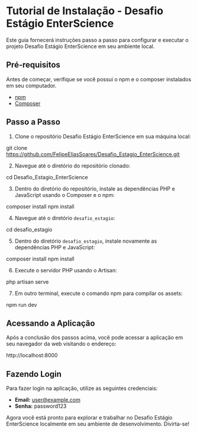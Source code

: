 # Tutorial de Instalação - Desafio Estágio EnterScience

Este guia fornecerá instruções passo a passo para configurar e executar o projeto Desafio Estágio EnterScience em seu ambiente local.

## Pré-requisitos

Antes de começar, verifique se você possui o npm e o composer instalados em seu computador.

- [npm](https://www.npmjs.com/get-npm)
- [Composer](https://getcomposer.org/download/)

## Passo a Passo

1. Clone o repositório Desafio Estágio EnterScience em sua máquina local:

  git clone https://github.com/FelipeEliasSoares/Desafio_Estagio_EnterScience.git


2. Navegue até o diretório do repositório clonado:

  cd Desafio_Estagio_EnterScience


3. Dentro do diretório do repositório, instale as dependências PHP e JavaScript usando o Composer e o npm:

  composer install
  npm install


4. Navegue até o diretório `desafio_estagio`:

cd desafio_estagio


5. Dentro do diretório `desafio_estagio`, instale novamente as dependências PHP e JavaScript:

  composer install
  npm install


6. Execute o servidor PHP usando o Artisan:

  php artisan serve


7. Em outro terminal, execute o comando npm para compilar os assets:

  npm run dev


## Acessando a Aplicação

Após a conclusão dos passos acima, você pode acessar a aplicação em seu navegador da web visitando o endereço:

  http://localhost:8000


## Fazendo Login

Para fazer login na aplicação, utilize as seguintes credenciais:

- **Email:** user@example.com
- **Senha:** password123

Agora você está pronto para explorar e trabalhar no Desafio Estágio EnterScience localmente em seu ambiente de desenvolvimento. Divirta-se!
